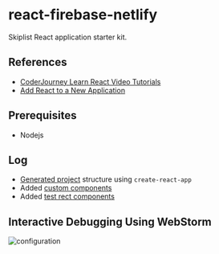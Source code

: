 # react-firebase-netlify

Skiplist React application starter kit.


## References
- [CoderJourney Learn React Video Tutorials](https://www.youtube.com/playlist?list=PLbG4OyfwIxjFKJE_ZVZxsSt1ESc9S7kFb)
- [Add React to a New Application](https://reactjs.org/docs/add-react-to-a-new-app.html)

## Prerequisites
- Nodejs


## Log
- [Generated project](https://www.youtube.com/watch?v=7uf3SCgduPg) structure using `create-react-app` 
- Added [custom components](https://www.youtube.com/watch?v=7uf3SCgduPg)
- Added [test rect components](https://www.youtube.com/watch?v=f6Uk0qS_Lho)


## Interactive Debugging Using WebStorm

![configuration](https://image.ibb.co/gnY5XS/Screen_Shot_2018_04_16_at_5_20_22_PM.png)